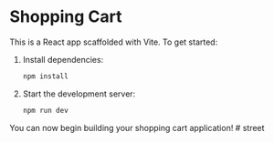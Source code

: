 
# Shopping Cart

This is a React app scaffolded with Vite. To get started:

1. Install dependencies:
   ```powershell
   npm install
   ```
2. Start the development server:
   ```powershell
   npm run dev
   ```

You can now begin building your shopping cart application!
#   s t r e e t  
 